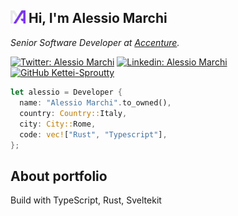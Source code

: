 <h2><img src="./static/favicon.svg" width="24"> Hi, I'm Alessio Marchi</h2>
<p>
  <em>Senior Software Developer at <a href="http://accenture.com">Accenture</a>.</em></p>

<div>
  <a href="https://twitter.com/alessiom97"><img src="https://img.shields.io/twitter/follow/alessiom97?style=social" alt="Twitter: Alessio Marchi"></a>
  <a href="https://www.linkedin.com/in/alessio-marchi-a007631b7/"><img src="https://img.shields.io/badge/alessio-marchi-a007631b7?style=flat-square&amp;logo=Linkedin&amp;logoColor=white&amp;link=https://www.linkedin.com/in/alessio-marchi-a007631b/" alt="Linkedin: Alessio Marchi"></a>
  <a href="https://github.com/kettei-sproutty"><img src="https://img.shields.io/github/followers/kettei-sproutty?label=follow&amp;style=social" alt="GitHub Kettei-Sproutty"></a>
</div>

```rust
let alessio = Developer {
  name: "Alessio Marchi".to_owned(),
  country: Country::Italy,
  city: City::Rome,
  code: vec!["Rust", "Typescript"],
};
```

<h2>About portfolio</h2>

<p>Build with TypeScript, Rust, Sveltekit</p>
